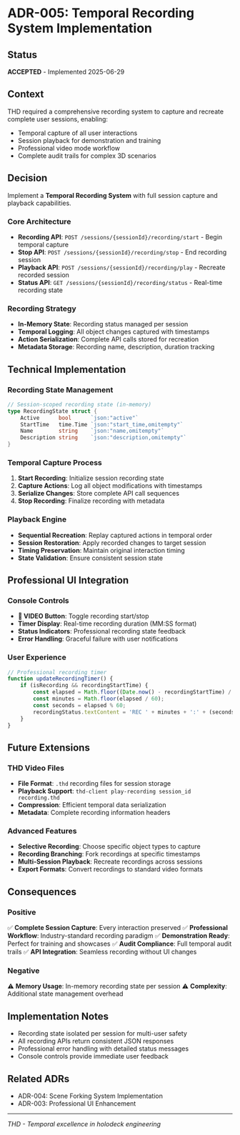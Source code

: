 # ADR-005: Temporal Recording System Implementation

## Status
**ACCEPTED** - Implemented 2025-06-29

## Context
THD required a comprehensive recording system to capture and recreate complete user sessions, enabling:
- Temporal capture of all user interactions
- Session playback for demonstration and training
- Professional video mode workflow
- Complete audit trails for complex 3D scenarios

## Decision
Implement a **Temporal Recording System** with full session capture and playback capabilities.

### Core Architecture
- **Recording API**: `POST /sessions/{sessionId}/recording/start` - Begin temporal capture
- **Stop API**: `POST /sessions/{sessionId}/recording/stop` - End recording session
- **Playback API**: `POST /sessions/{sessionId}/recording/play` - Recreate recorded session
- **Status API**: `GET /sessions/{sessionId}/recording/status` - Real-time recording state

### Recording Strategy
- **In-Memory State**: Recording status managed per session
- **Temporal Logging**: All object changes captured with timestamps
- **Action Serialization**: Complete API calls stored for recreation
- **Metadata Storage**: Recording name, description, duration tracking

## Technical Implementation

### Recording State Management
```go
// Session-scoped recording state (in-memory)
type RecordingState struct {
    Active      bool      `json:"active"`
    StartTime   time.Time `json:"start_time,omitempty"`
    Name        string    `json:"name,omitempty"`
    Description string    `json:"description,omitempty"`
}
```

### Temporal Capture Process
1. **Start Recording**: Initialize session recording state
2. **Capture Actions**: Log all object modifications with timestamps
3. **Serialize Changes**: Store complete API call sequences
4. **Stop Recording**: Finalize recording with metadata

### Playback Engine
- **Sequential Recreation**: Replay captured actions in temporal order
- **Session Restoration**: Apply recorded changes to target session
- **Timing Preservation**: Maintain original interaction timing
- **State Validation**: Ensure consistent session state

## Professional UI Integration

### Console Controls
- **🎥 VIDEO Button**: Toggle recording start/stop
- **Timer Display**: Real-time recording duration (MM:SS format)
- **Status Indicators**: Professional recording state feedback
- **Error Handling**: Graceful failure with user notifications

### User Experience
```javascript
// Professional recording timer
function updateRecordingTimer() {
    if (isRecording && recordingStartTime) {
        const elapsed = Math.floor((Date.now() - recordingStartTime) / 1000);
        const minutes = Math.floor(elapsed / 60);
        const seconds = elapsed % 60;
        recordingStatus.textContent = 'REC ' + minutes + ':' + (seconds < 10 ? '0' : '') + seconds;
    }
}
```

## Future Extensions

### THD Video Files
- **File Format**: `.thd` recording files for session storage
- **Playback Support**: `thd-client play-recording session_id recording.thd`
- **Compression**: Efficient temporal data serialization
- **Metadata**: Complete recording information headers

### Advanced Features
- **Selective Recording**: Choose specific object types to capture
- **Recording Branching**: Fork recordings at specific timestamps
- **Multi-Session Playback**: Recreate recordings across sessions
- **Export Formats**: Convert recordings to standard video formats

## Consequences

### Positive
✅ **Complete Session Capture**: Every interaction preserved
✅ **Professional Workflow**: Industry-standard recording paradigm
✅ **Demonstration Ready**: Perfect for training and showcases
✅ **Audit Compliance**: Full temporal audit trails
✅ **API Integration**: Seamless recording without UI changes

### Negative
⚠️ **Memory Usage**: In-memory recording state per session
⚠️ **Complexity**: Additional state management overhead

## Implementation Notes
- Recording state isolated per session for multi-user safety
- All recording APIs return consistent JSON responses
- Professional error handling with detailed status messages
- Console controls provide immediate user feedback

## Related ADRs
- ADR-004: Scene Forking System Implementation
- ADR-003: Professional UI Enhancement

---
*THD - Temporal excellence in holodeck engineering*